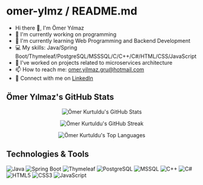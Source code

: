 # omer-ylmz / README.md

- Hi there 👋, I'm Ömer Yılmaz
- 🌱 I'm currently working on programming
- 🌱 I'm currently learning Web Programming and Backend Development
- 💻 My skills: Java/Spring Boot/Thymeleaf/PostgreSQL/MSSSQL/C/C++/C#/HTML/CSS/JavaScript
- 🔧 I've worked on projects related to microservices architecture
- 📫 How to reach me: omer.yilmaz.gru@hotmail.com
- 👔 Connect with me on [LinkedIn](https://www.linkedin.com/in/omer-ylmz/)

## Ömer Yılmaz's GitHub Stats

<p align="center">
  <img src="https://github-readme-stats.vercel.app/api?username=omer-ylmz&show_icons=true&theme=radical" alt="Ömer Kurtuldu's GitHub Stats" />
</p>

<p align="center">
  <img src="https://github-readme-streak-stats.herokuapp.com/?user=omer-ylmz&theme=radical" alt="Ömer Kurtuldu's GitHub Streak" />
</p>

<p align="center">
  <img src="https://github-readme-stats.vercel.app/api/top-langs/?username=omer-ylmz&layout=compact&theme=radical" alt="Ömer Kurtuldu's Top Languages" />
</p>

## Technologies & Tools

![Java](https://img.shields.io/badge/Java-ED8B00?style=for-the-badge&logo=java&logoColor=white)
![Spring Boot](https://img.shields.io/badge/Spring%20Boot-6DB33F?style=for-the-badge&logo=spring-boot&logoColor=white)
![Thymeleaf](https://img.shields.io/badge/Thymeleaf-005F0F?style=for-the-badge&logo=thymeleaf&logoColor=white)
![PostgreSQL](https://img.shields.io/badge/PostgreSQL-316192?style=for-the-badge&logo=postgresql&logoColor=white)
![MSSQL](https://img.shields.io/badge/Microsoft%20SQL%20Server-CC2927?style=for-the-badge&logo=microsoft-sql-server&logoColor=white)
![C++](https://img.shields.io/badge/C%2B%2B-00599C?style=for-the-badge&logo=c%2B%2B&logoColor=white)
![C#](https://img.shields.io/badge/C%23-239120?style=for-the-badge&logo=c-sharp&logoColor=white)
![HTML5](https://img.shields.io/badge/HTML5-E34F26?style=for-the-badge&logo=html5&logoColor=white)
![CSS3](https://img.shields.io/badge/CSS3-1572B6?style=for-the-badge&logo=css3&logoColor=white)
![JavaScript](https://img.shields.io/badge/JavaScript-F7DF1E?style=for-the-badge&logo=javascript&logoColor=black)